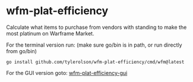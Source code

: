 # wfm-plat-efficiency
Calculate what items to purchase from vendors with standing to make the most platinum on Warframe Market.

For the terminal version run: (make sure go/bin is in path, or run directly from go/bin)

`go install github.com/tylerolson/wfm-plat-efficiency/cmd/wfm@latest`

For the GUI version goto: [wfm-plat-efficiency-gui](https://github.com/tylerolson/wfm-plat-efficiency-gui)
